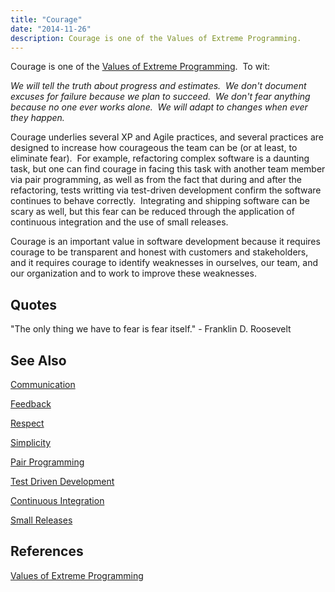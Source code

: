 ```yaml
---
title: "Courage"
date: "2014-11-26"
description: Courage is one of the Values of Extreme Programming.
---
```


Courage is one of the [Values of Extreme Programming](http://www.extremeprogramming.org/values.html).  To wit:

_We will tell the truth about progress and estimates.  We don't document excuses for failure because we plan to succeed.  We don't fear anything because no one ever works alone.  We will adapt to changes when ever they happen._

Courage underlies several XP and Agile practices, and several practices are designed to increase how courageous the team can be (or at least, to eliminate fear).  For example, refactoring complex software is a daunting task, but one can find courage in facing this task with another team member via pair programming, as well as from the fact that during and after the refactoring, tests writting via test-driven development confirm the software continues to behave correctly.  Integrating and shipping software can be scary as well, but this fear can be reduced through the application of continuous integration and the use of small releases.

Courage is an important value in software development because it requires courage to be transparent and honest with customers and stakeholders, and it requires courage to identify weaknesses in ourselves, our team, and our organization and to work to improve these weaknesses.

## Quotes

"The only thing we have to fear is fear itself." - Franklin D. Roosevelt

## See Also

[Communication](http://deviq.com/communication)

[Feedback](http://deviq.com/feedback)

[Respect](http://deviq.com/respect)

[Simplicity](http://deviq.com/simplicity)

[Pair Programming](http://deviq.com/pair-programming)

[Test Driven Development](http://deviq.com/test-driven-development)

[Continuous Integration](http://deviq.com/continuous-integration)

[Small Releases](http://deviq.com/small-releases)

## References

[Values of Extreme Programming](http://www.extremeprogramming.org/values.html)
